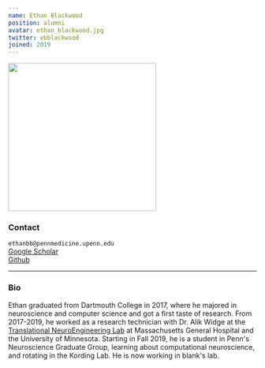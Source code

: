 ```yaml
---
name: Ethan Blackwood
position: alumni
avatar: ethan_blackwood.jpg
twitter: ebblackwood
joined: 2019
---
```


<img width="300" src="{{site.baseurl}}/images/people/{{page.avatar}}" data-action="zoom">

### Contact

<i class="fa fa-envelope-o"></i>`ethanbb@pennmedicine.upenn.edu`<br>
<i class="fa fa-bar-chart"></i> [Google Scholar](https://scholar.google.com/citations?user=Bj0qXbcAAAAJ&hl=en) <br>
<i class="fa fa-github"></i> [Github](https://github.com/ethanbb)

<hr>

### Bio

Ethan graduated from Dartmouth College in 2017, where he majored in neuroscience and computer science and got a first taste of research. From 2017-2019, he worked as a research technician with Dr. Alik Widge at the [Translational NeuroEngineering Lab](https://tnelab.org) at Massachusetts General Hospital and the University of Minnesota. Starting in Fall 2019, he is a student in Penn's Neuroscience Graduate Group, learning about computational neuroscience, and rotating in the Kording Lab. He is now working in blank's lab.

